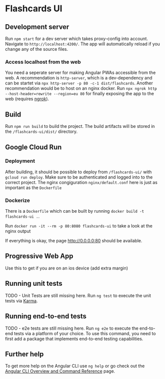 # Flashcards UI

## Development server

Run `npm start` for a dev server which takes proxy-config into account. Navigate to `http://localhost:4200/`. The app will automatically reload if you change any of the source files.

### Access localhost from the web

You need a seperate server for making Angular PWAs accessible from the web.
A recommendation is `http-server`, which is a dev-dependency and can be startet via `npx http-server -p 80 -c-1 dist/flashcards`.
Another recommendation would be to host on an nginx docker.
Run `npx ngrok http --host-header=rewrite --region=eu 80` for finally exposing the app to the web (requires [ngrok](https://ngrok.com)).

## Build

Run `npm run build` to build the project. The build artifacts will be stored in the `/flashcards-ui/dist/` directory.

## Google Cloud Run

### Deployment

After building, it should be possible to deploy from `/flashcards-ui/` with `gcloud run deploy`.
Make sure to be authenticated and logged into to the correct project.
The nginx congiguration `nginx/default.conf` here is just as important as the `Dockerfile`

### Dockerize

There is a `Dockerfile` which can be built by running `docker build -t flashcards-ui .`.

Run `docker run -it --rm -p 80:8080 flashcards-ui` to take a look at the nginx output

If everything is okay, the page http://0.0.0.0:80 should be available.

## Progressive Web App

Use this to get if you are on an ios device (add extra margin)

<link rel="apple-touch-startup-image" href="images/splash/launch-640x1136.png" media="(device-width: 320px) and (device-height: 568px) and (-webkit-device-pixel-ratio: 2) and (orientation: portrait)">
<link rel="apple-touch-startup-image" href="images/splash/launch-750x1294.png" media="(device-width: 375px) and (device-height: 667px) and (-webkit-device-pixel-ratio: 2) and (orientation: portrait)">
<link rel="apple-touch-startup-image" href="images/splash/launch-1242x2148.png" media="(device-width: 414px) and (device-height: 736px) and (-webkit-device-pixel-ratio: 3) and (orientation: portrait)">
<link rel="apple-touch-startup-image" href="images/splash/launch-1125x2436.png" media="(device-width: 375px) and (device-height: 812px) and (-webkit-device-pixel-ratio: 3) and (orientation: portrait)">
<link rel="apple-touch-startup-image" href="images/splash/launch-1536x2048.png" media="(min-device-width: 768px) and (max-device-width: 1024px) and (-webkit-min-device-pixel-ratio: 2) and (orientation: portrait)">
<link rel="apple-touch-startup-image" href="images/splash/launch-1668x2224.png" media="(min-device-width: 834px) and (max-device-width: 834px) and (-webkit-min-device-pixel-ratio: 2) and (orientation: portrait)">
<link rel="apple-touch-startup-image" href="images/splash/launch-2048x2732.png" media="(min-device-width: 1024px) and (max-device-width: 1024px) and (-webkit-min-device-pixel-ratio: 2) and (orientation: portrait)">

## Running unit tests

TODO - Unit Tests are still missing here.
Run `ng test` to execute the unit tests via [Karma](https://karma-runner.github.io).

## Running end-to-end tests

TODO - e2e tests are still missing here.
Run `ng e2e` to execute the end-to-end tests via a platform of your choice. To use this command, you need to first add a package that implements end-to-end testing capabilities.

## Further help

To get more help on the Angular CLI use `ng help` or go check out the [Angular CLI Overview and Command Reference](https://angular.io/cli) page.
